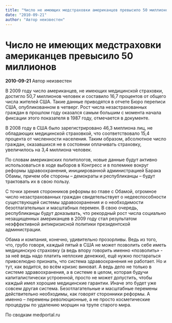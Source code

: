 ```yaml
---
title: "Число не имеющих медстраховки американцев превысило 50 миллионов"
date: "2010-09-21"
author: "Автор неизвестен"
---
```


# Число не имеющих медстраховки американцев превысило 50 миллионов

**2010-09-21** Автор неизвестен

В 2009 году число американцев, не имеющих медицинской страховки, достигло 50,7 миллионов человек и составило 16,7 процентов от общего числа жителей США. Такие данные приводятся в отчете Бюро переписи США, опубликованном в четверг. Рост числа незастрахованных граждан в прошлом году оказался самым большим с момента начала фиксации этого показателя в 1987 году, отмечается в документе.

В 2008 году в США было зарегистрировано 46,3 миллиона лиц, не обладающих медицинской страховкой, что соответствовало 15,4 процента от численности населения. Таким образом, абсолютное число граждан, оказавшихся не в состоянии оплачивать страховку, увеличилось на 3,4 миллиона человек.

По словам американских политологов, новые данные будут активно использоваться в ходе выборов в Конгресс и в полемике вокруг реформы здравоохранения, инициированной администрацией Барака Обамы, причем обе стороны – демократы и республиканцы – будут трактовать их в свою пользу.

С точки зрения сторонников реформы во главе с Обамой, огромное число незастрахованных граждан свидетельствует о недееспособности существующей системы здравоохранения и о необходимости безотлагательных и масштабных перемен. В свою очередь, республиканцы будут доказывать, что рекордный рост числа социально незащищенных американцев в 2009 году стал результатом неэффективной антикризисной политики президентской администрации.

Обама и компания, конечно, удивительно прозорливы. Ведь из того, что, грубо говоря, каждый пятый в США не может позволить себе иметь медицинскую страховку (а ведь впору говорить именно «позволить» - за неё ведь надо платить неплохие денежки), ещё нужно постараться привселюдно признать, что система здравоохранения не работает. Но и тут, как водится, во всём кризис виноват. А ведь дело не только в системе здравоохранения, а в системе в целом, которая будучи капиталистически устроенной, просто не может допустить, чтобы каждый имел хорошие медицинские гарантии. Иначе это будет уже совсем другая система. Безотлагательные и масштабные перемены действительно необходимы, как говорят сторонники реформы. А именно – перемены революционные, а не просто косметические процедуры по удалению морщин на трупе старого мира.

По сводкам medportal.ru